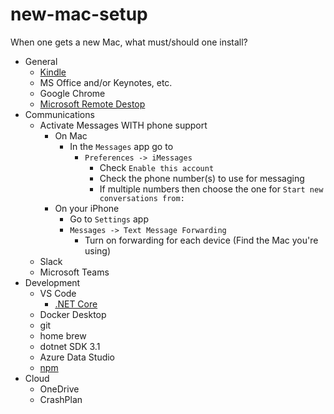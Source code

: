 # new-mac-setup
When one gets a new Mac, what must/should one install?

- General
  - [Kindle](https://apps.apple.com/us/app/kindle/id405399194?mt=12)
  - MS Office and/or Keynotes, etc.
  - Google Chrome
  - [Microsoft Remote Destop](https://apps.apple.com/us/app/microsoft-remote-desktop/id1295203466?mt=12)
- Communications
  - Activate Messages WITH phone support
    - On Mac
      - In the `Messages` app go to 
        - `Preferences -> iMessages`
          - Check `Enable this account`
          - Check the phone number(s) to use for messaging
          - If multiple numbers then choose the one for `Start new conversations from:`
    - On your iPhone
      - Go to `Settings` app
      - `Messages -> Text Message Forwarding`
        - Turn on forwarding for each device (Find the Mac you're using)    
  - Slack
  -  Microsoft Teams
- Development
  - VS Code
    - [.NET Core](https://dotnet.microsoft.com/download/dotnet-core)
  - Docker Desktop
  - git
  - home brew
  - dotnet SDK 3.1
  - Azure Data Studio
  - [npm](https://treehouse.github.io/installation-guides/mac/node-mac.html)
- Cloud
  - OneDrive
  - CrashPlan
